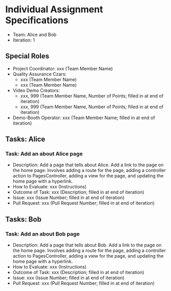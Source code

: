 # Individual Assignment Specifications

- Team: Alice and Bob
- Iteration: 1

## Special Roles

- Project Coordinator: xxx (Team Member Name)
- Quality Assurance Czars:
  - xxx (Team Member Name)
  - xxx (Team Member Name)
- Video Demo Creators:
  - xxx, 999 (Team Member Name, Number of Points; filled in at end of iteration)
  - xxx, 999 (Team Member Name, Number of Points; filled in at end of iteration)
- Demo-Booth Operator: xxx (Team Member Name; filled in at end of iteration)

## Tasks: Alice

### Task: Add an about Alice page
- Description: Add a page that tells about Alice. Add a link to the page on the home page. Involves adding a route for the page, adding a controller action to PagesController, adding a view for the page, and updating the home page with a hyperlink.
- How to Evaluate: xxx (Instructions)
- Outcome of Task: xxx (Description; filled in at end of iteration)
- Issue: xxx (Issue Number; filled in at end of iteration)
- Pull Request: xxx (Pull Request Number; filled in at end of iteration)

## Tasks: Bob

### Task: Add an about Bob page
- Description: Add a page that tells about Bob. Add a link to the page on the home page. Involves adding a route for the page, adding a controller action to PagesController, adding a view for the page, and updating the home page with a hyperlink.
- How to Evaluate: xxx (Instructions)
- Outcome of Task: xxx (Description; filled in at end of iteration)
- Issue: xxx (Issue Number; filled in at end of iteration)
- Pull Request: xxx (Pull Request Number; filled in at end of iteration)

